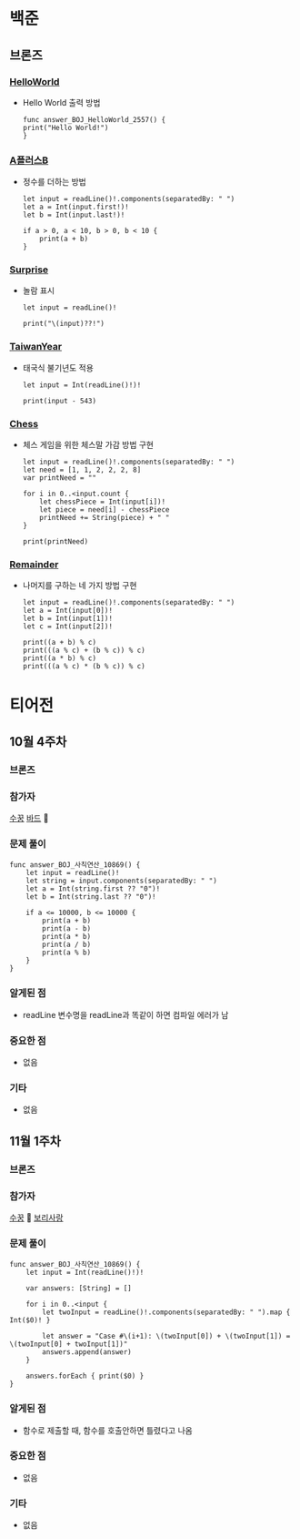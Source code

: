 # 백준

## 브론즈

### [HelloWorld](https://github.com/Jeon-Minsu/algorithm-study-in-swift)
- Hello World 출력 방법
    ```
    func answer_BOJ_HelloWorld_2557() {
    print("Hello World!")
    }
    ```
### [A플러스B](https://github.com/Jeon-Minsu/algorithm-study-in-swift)
- 정수를 더하는 방법
    ```
    let input = readLine()!.components(separatedBy: " ")
    let a = Int(input.first!)!
    let b = Int(input.last!)!

    if a > 0, a < 10, b > 0, b < 10 {
        print(a + b)
    }
    ```
    
### [Surprise](https://github.com/Jeon-Minsu/algorithm-study-in-swift)
- 놀람 표시
    ```
    let input = readLine()!

    print("\(input)??!")
    ```
    
### [TaiwanYear](https://github.com/Jeon-Minsu/algorithm-study-in-swift)
- 태국식 불기년도 적용
    ```
    let input = Int(readLine()!)!

    print(input - 543)
    ```
    
### [Chess](https://github.com/Jeon-Minsu/algorithm-study-in-swift)
- 체스 게임을 위한 체스말 가감 방법 구현
    ```
    let input = readLine()!.components(separatedBy: " ")
    let need = [1, 1, 2, 2, 2, 8]
    var printNeed = ""

    for i in 0..<input.count {
        let chessPiece = Int(input[i])!
        let piece = need[i] - chessPiece
        printNeed += String(piece) + " "
    }

    print(printNeed)
    ```

### [Remainder](https://github.com/Jeon-Minsu/algorithm-study-in-swift)
- 나머지를 구하는 네 가지 방법 구현
    ```
    let input = readLine()!.components(separatedBy: " ")
    let a = Int(input[0])!
    let b = Int(input[1])!
    let c = Int(input[2])!

    print((a + b) % c)
    print(((a % c) + (b % c)) % c)
    print((a * b) % c)
    print(((a % c) * (b % c)) % c)
    ```

# 티어전
## 10월 4주차
### 브론즈
### 참가자
[수꿍](https://github.com/Jeon-Minsu)
[바드](https://github.com/bar-d) 🏅

### 문제 풀이

```
func answer_BOJ_사칙연산_10869() {
    let input = readLine()!
    let string = input.components(separatedBy: " ")
    let a = Int(string.first ?? "0")!
    let b = Int(string.last ?? "0")!

    if a <= 10000, b <= 10000 {
        print(a + b)
        print(a - b)
        print(a * b)
        print(a / b)
        print(a % b)
    }
}
```

### 알게된 점
- readLine 변수명을 readLine과 똑같이 하면 컴파일 에러가 남

### 중요한 점
- 없음

### 기타 
- 없음

## 11월 1주차
### 브론즈
### 참가자
[수꿍](https://github.com/Jeon-Minsu) 🏅
[보리사랑](https://github.com/yusw10)

### 문제 풀이

```
func answer_BOJ_사칙연산_10869() {
    let input = Int(readLine()!)!

    var answers: [String] = []

    for i in 0..<input {
        let twoInput = readLine()!.components(separatedBy: " ").map { Int($0)! }

        let answer = "Case #\(i+1): \(twoInput[0]) + \(twoInput[1]) = \(twoInput[0] + twoInput[1])"
        answers.append(answer)
    }

    answers.forEach { print($0) }
}
```

### 알게된 점
- 함수로 제출할 때, 함수를 호출안하면 틀렸다고 나옴

### 중요한 점
- 없음

### 기타 
- 없음

